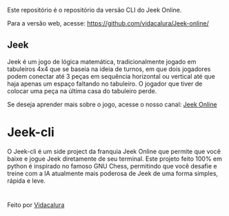 Este repositório é o repositório da versão CLI do Jeek Online.

Para a versão web, acesse: https://github.com/vidacalura/Jeek-online/

## Jeek

Jeek é um jogo de lógica matemática, tradicionalmente jogado em tabuleiros 4x4
que se baseia na ideia de turnos, em que dois jogadores podem conectar até 3
peças em sequência horizontal ou vertical até que haja apenas um espaço faltando 
no tabuleiro. O jogador que tiver de colocar uma peça na última casa do tabuleiro perde.


Se deseja aprender mais sobre o jogo, acesse o nosso canal: <a href="https://www.youtube.com/channel/UCgKpJ2iuC_ew9ZLVVkQEEnw"> Jeek Online </a>

# Jeek-cli

O Jeek-cli é um side project da franquia Jeek Online que permite que você baixe e jogue Jeek diretamente 
de seu terminal. Este projeto feito 100% em python é inspirado no famoso GNU Chess, permitindo que você
desafie e treine com a IA atualmente mais poderosa de Jeek de uma forma simples, rápida e leve.

#

Feito por <a href="https://github.com/vidacalura"> Vidacalura </a>